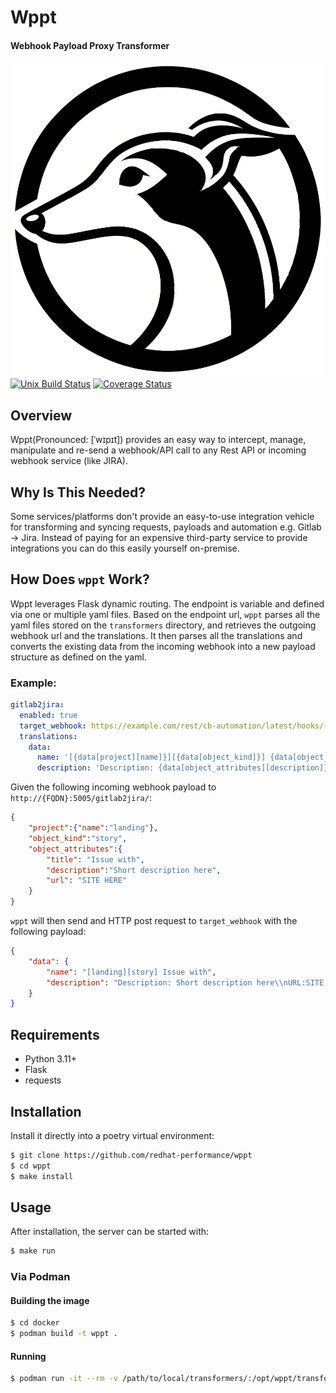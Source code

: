 # Wppt
#### Webhook Payload Proxy Transformer
![wppt](/assets/whippet.png?raw=true)
[![Unix Build Status](https://img.shields.io/github/actions/workflow/status/grafuls/wppt/main.yml?branch=main&label=linux)](https://github.com/grafuls/wppt/actions)
[![Coverage Status](https://img.shields.io/codecov/c/gh/grafuls/wppt)](https://codecov.io/gh/grafuls/wppt)

## Overview

Wppt(Pronounced: [ˈwɪpɪt]) provides an easy way to intercept, manage, manipulate and re-send a webhook/API call to any Rest API or incoming webhook service (like JIRA).

## Why Is This Needed?

Some services/platforms don't provide an easy-to-use integration vehicle for transforming and syncing requests, payloads and automation e.g. Gitlab -> Jira. Instead of paying for an expensive third-party service to provide integrations you can do this easily yourself on-premise.

## How Does `wppt` Work?

 Wppt leverages Flask dynamic routing. The endpoint is variable and defined via one or multiple yaml files. 
 Based on the endpoint url, `wppt` parses all the yaml files stored on the `transformers` directory, and retrieves the outgoing webhook url and the translations. It then parses all the translations and converts the existing data from the incoming webhook into a new payload structure as defined on the yaml.

### Example:

```yaml
gitlab2jira:
  enabled: true
  target_webhook: https://example.com/rest/cb-automation/latest/hooks/{JIRA_WEBHOOK_ID}
  translations:
    data:
      name: '[{data[project][name]}][{data[object_kind]}] {data[object_attributes][title]}'
      description: 'Description: {data[object_attributes][description]}\nURL:{data[object_attributes][url]}'
```

Given the following incoming webhook payload to `http://{FQDN}:5005/gitlab2jira/`:
```json
{
    "project":{"name":"landing"}, 
    "object_kind":"story", 
    "object_attributes":{
        "title": "Issue with", 
        "description":"Short description here", 
        "url": "SITE HERE"
    }
}
```

`wppt` will then send and HTTP post request to `target_webhook` with the following payload:
```json
{
    "data": {
        "name": "[landing][story] Issue with", 
        "description": "Description: Short description here\\nURL:SITE HERE"
    }
}
```

## Requirements

* Python 3.11+
* Flask
* requests

## Installation

Install it directly into a poetry virtual environment:

```bash
$ git clone https://github.com/redhat-performance/wppt
$ cd wppt
$ make install
```

## Usage

After installation, the server can be started with:

```bash
$ make run
```

### Via Podman

#### Building the image
```bash
$ cd docker
$ podman build -t wppt .
```

#### Running
```bash
$ podman run -it --rm -v /path/to/local/transformers/:/opt/wppt/transformers -p 5005:5005 wppt
```


